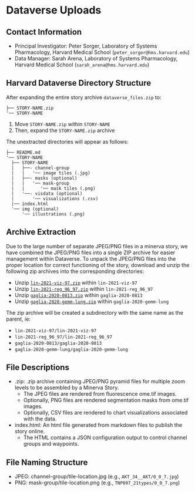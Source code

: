 # Dataverse Uploads

## Contact Information

- Principal Investigator: Peter Sorger, Laboratory of Systems Pharmacology, Harvard Medical School (`peter_sorger@hms.harvard.edu`)
- Data Manager: Sarah Arena, Laboratory of Systems Pharmacology, Harvard Medical School (`sarah_arena@hms.harvard.edu`)

## Harvard Dataverse Directory Structure

After expanding the entire story archive `dataverse_files.zip` to:

```
├── STORY-NAME.zip
'── STORY-NAME
```

1. Move `STORY-NAME.zip` within `STORY-NAME`
2. Then, expand the `STORY-NAME.zip` archive

The unextracted directories will appear as follows:

```
├── README.md
'── STORY-NAME
  ├── STORY-NAME
  |   ├──- channel-group
  |   |   '── image tiles (.jpg)
  |   ├──- masks (optional)
  |   |   '── mask-group
  |   |      '── mask tiles (.png)
  |   '──- visdata (optional)
  |       '── visualizations (.csv)
  |── index.html
  '── img (optional)
      '── illustrations (.png)
```
## Archive Extraction 

Due to the large number of separate JPEG/PNG files in a minerva story, we have combined the JPEG/PNG files into a single ZIP archive for easier management within Dataverse. To unpack the JPEG/PNG files into the proper location for correct functioning of the story, download and unzip the following zip archives into the corresponding directories:

- Unzip [`lin-2021-viz-97.zip`][0] within `lin-2021-viz-97`
- Unzip [`lin-2021-reg_96_97.zip`][1] within `lin-2021-reg_96_97`
- Unzip [`gaglia-2020-0813.zip`][2] within `gaglia-2020-0813`
- Unzip [`gaglia-2020-gemm-lung.zip`][3] within `gaglia-2020-gemm-lung`

The zip archive will be created a subdirectory with the same name as the parent, ie:

- `lin-2021-viz-97/lin-2021-viz-97`
- `lin-2021-reg_96_97/lin-2021-reg_96_97`
- `gaglia-2020-0813/gaglia-2020-0813`
- `gaglia-2020-gemm-lung/gaglia-2020-gemm-lung`

## File Descriptions

- .zip: .zip archive containing JPEG/PNG pyramid files for multiple zoom levels to be assembled by a Minerva Story. 
  - The JPEG files are rendered from fluorescence ome.tif images.
  - Optionally, PNG files are rendered segmentation masks from ome.tif images.
  - Optionally, CSV files are rendered to chart visualizations associated with the data.
- index.html: An html file generated from markdown files to publish the story online.
  - The HTML contains a JSON configuration output to control channel groups and waypoints.

## File Naming Structure

- JPEG: channel-group/tile-location.jpg (e.g., `AKT_34__AKT/0_0_7.jpg`)
- PNG: mask-group/tile-location.png (e.g., `TNP097_21types/0_0_7.png`)

[0]:https://dataverse.harvard.edu/file.xhtml?fileId=6561382
[1]:https://dataverse.harvard.edu/file.xhtml?fileId=6561383
[2]:https://dataverse.harvard.edu/file.xhtml?fileId=6565940
[3]:https://dataverse.harvard.edu/file.xhtml?fileId=6561233
